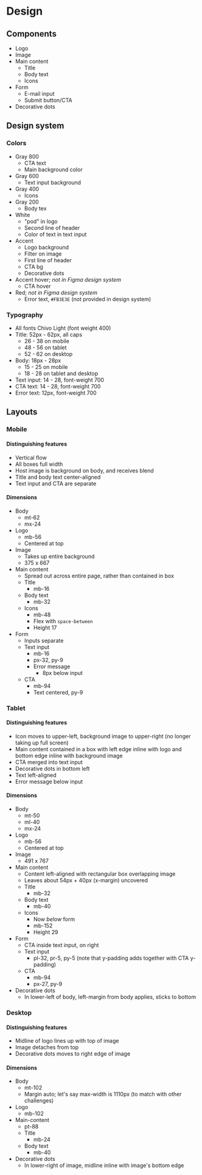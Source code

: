 # Design

## Components

- Logo
- Image
- Main content
  - Title
  - Body text
  - Icons
- Form
  - E-mail input
  - Submit button/CTA
- Decorative dots
 
## Design system

### Colors

- Gray 800
  - CTA text
  - Main background color
- Gray 600
  - Text input background
- Gray 400
  - Icons
- Gray 200
  - Body tex
- White
  - "pod" in logo
  - Second line of header
  - Color of text in text input
- Accent
  - Logo background
  - Filter on image
  - First line of header
  - CTA bg
  - Decorative dots
- Accent hover; *not in Figma design system*
  - CTA hover
- Red; *not in Figma design system*
  - Error text, `#FB3E3E` (not provided in design system)

### Typography

- All fonts Chivo Light (font weight 400)
- Title: 52px - 62px, all caps
  - 26 - 38 on mobile
  - 48 - 56 on tablet
  - 52 - 62 on desktop
- Body: 18px - 28px
  - 15 - 25 on mobile
  - 18 - 28 on tablet and desktop
- Text input: 14 - 28, font-weight 700
- CTA text: 14 - 28, font-weight 700
- Error text: 12px, font-weight 700


## Layouts

### Mobile

#### Distinguishing features

- Vertical flow
- All boxes full width
- Host image is background on body, and receives blend
- Title and body text center-aligned
- Text input and CTA are separate

#### Dimensions

- Body
  - mt-62
  - mx-24
- Logo
  - mb-56
  - Centered at top
- Image
  - Takes up entire background
  - 375 x 667
- Main content
  - Spread out across entire page, rather than contained in box
  - Title
    - mb-16
  - Body text
    - mb-32
  - Icons
    - mb-48
    - Flex with `space-between`
    - Height 17
- Form 
  - Inputs separate
  - Text input
    - mb-16
    - px-32, py-9
    - Error message
      - 8px below input
  - CTA
    - mb-94
    - Text centered, py-9

### Tablet

#### Distinguishing features

- Icon moves to upper-left, background image to upper-right (no longer taking up full screen)
- Main content contained in a box with left edge inline with logo and bottom edge inline with background image
- CTA merged into text input
- Decorative dots in bottom left
- Text left-aligned
- Error message below input

#### Dimensions

- Body
  - mt-50
  - ml-40
  - mx-24
- Logo
  - mb-56
  - Centered at top
- Image
  - 491 x 767
- Main content
  - Content left-aligned with rectangular box overlapping image
  - Leaves about 54px + 40px (x-margin) uncovered
  - Title
    - mb-32
  - Body text
    - mb-40
  - Icons
    - Now *below* form
    - mb-152
    - Height 29
- Form
  - CTA inside text input, on right
  - Text input
    - pl-32, pr-5, py-5 (note that y-padding adds together with CTA y-padding)
  - CTA
    - mb-94
    - px-27, py-9
- Decorative dots
  - In lower-left of body, left-margin from body applies, sticks to bottom

### Desktop

#### Distinguishing features

- Midline of logo lines up with top of image
- Image detaches from top
- Decorative dots moves to right edge of image

#### Dimensions

- Body 
  - mt-102
  - Margin auto; let's say max-width is 1110px (to match with other challenges)
- Logo
  - mb-102
- Main-content
  - pt-88
  - Title
    - mb-24
  - Body text
    - mb-40
- Decorative dots
  - In lower-right of image, midline inline with image's bottom edge
  
